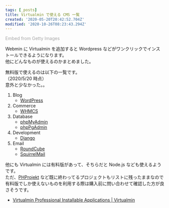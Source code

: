 ```yaml
---
tags: [_posts]
title: Virtualmin で使える CMS 一覧
created: '2020-05-20T20:42:52.704Z'
modified: '2020-10-26T08:23:43.294Z'
---
```


<a id='H8sqOv7PQUFkfZ5f6ge8-w' class='gie-single' href='http://www.gettyimages.co.jp/detail/171382755' target='_blank' style='color:#a7a7a7;text-decoration:none;font-weight:normal !important;border:none;display:inline-block;'>Embed from Getty Images</a><script>window.gie=window.gie||function(c){(gie.q=gie.q||[]).push(c)};gie(function(){gie.widgets.load({id:'H8sqOv7PQUFkfZ5f6ge8-w',sig:'6_gGgttBwDemu_nh7MhYEMIWsJV39RgPjQQxfJRpNPw=',w:'507px',h:'337px',items:'171382755',caption: false ,tld:'co.jp',is360: false })});</script><script src='//embed-cdn.gettyimages.com/widgets.js' charset='utf-8' async></script>

Webmin に Virtualmin を追加すると Wordpress などがワンクリックでインストールできるようになります。<br>
他にどんなものが使えるのかまとめました。

<!--more-->

無料版で使えるのは以下の一覧です。<br>
（2020/5/20 時点）<br>
意外と少なかった。。

1. Blog
    - [WordPress](https://ja.wordpress.org)
2. Commerce
    - [WHMCS](https://www.whmcs.com)
3. Database
    - [phpMyAdmin](https://www.phpmyadmin.net)
    - [phpPgAdmin](http://phppgadmin.sourceforge.net/doku.php?id=start)
4. Development
    - [Django](https://www.djangoproject.com)
5. Email
    - [RoundCube](https://roundcube.net)
    - [SquirrelMail](http://www.squirrelmail.org)

他にも Virtualmin には有料版があって、そちらだと Node.js なども使えるようです。<br>
ただ、[PHProjekt](https://github.com/mayflower/PHProjekt) など既に終わってるプロジェクトもリストに残ったままなので<br>
有料版でしか使えないものを利用する際は購入前に問い合わせて確認した方が良さそうです。

- [Virtualmin Professional Installable Applications \| Virtualmin](https://www.virtualmin.com/documentation/install-scripts)
